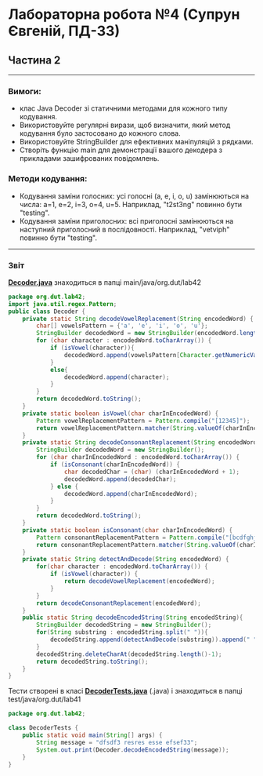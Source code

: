 # Лабораторна робота №4 (Супрун Євгеній, ПД-33)
## Частина 2

---

### Вимоги:
 - клас Java Decoder зі статичними методами для кожного типу кодування.
 - Використовуйте регулярні вирази, щоб визначити, який метод кодування було застосовано до кожного слова.
 - Використовуйте StringBuilder для ефективних маніпуляцій з рядками.
 - Створіть функцію main для демонстрації вашого декодера з прикладами зашифрованих повідомлень.

### Методи кодування:
 - Кодування заміни голосних: усі голосні (a, e, i, o, u) замінюються на числа: a=1, e=2, i=3, o=4, u=5. Наприклад, "t2st3ng" повинно бути "testing".
 - Кодування заміни приголосних: всі приголосні замінюються на наступний приголосний в послідовності. Наприклад, "vetviph" повинно бути "testing".

---

### Звіт
**[Decoder.java](Decoder.java)**  знаходиться в папці main/java/org.dut/lab42
```java
package org.dut.lab42;
import java.util.regex.Pattern;
public class Decoder {
    private static String decodeVowelReplacement(String encodedWord) {
        char[] vowelsPattern = {'a', 'e', 'i', 'o', 'u'};
        StringBuilder decodedWord = new StringBuilder(encodedWord.length());
        for (char character : encodedWord.toCharArray()) {
            if (isVowel(character)){
                decodedWord.append(vowelsPattern[Character.getNumericValue(character) - 1]);
            }
            else{
                decodedWord.append(character);
            }
        }
        return decodedWord.toString();
    }
    private static boolean isVowel(char charInEncodedWord) {
        Pattern vowelReplacementPattern = Pattern.compile("[12345]");
        return vowelReplacementPattern.matcher(String.valueOf(charInEncodedWord)).matches();
    }
    private static String decodeConsonantReplacement(String encodedWord) {
        StringBuilder decodedWord = new StringBuilder();
        for (char charInEncodedWord : encodedWord.toCharArray()) {
            if (isConsonant(charInEncodedWord)) {
                char decodedChar = (char) (charInEncodedWord + 1);
                decodedWord.append(decodedChar);
            } else {
                decodedWord.append(charInEncodedWord);
            }
        }
        return decodedWord.toString();
    }
    private static boolean isConsonant(char charInEncodedWord) {
        Pattern consonantReplacementPattern = Pattern.compile("[bcdfghjklmnpqrstvwxyz]");
        return consonantReplacementPattern.matcher(String.valueOf(charInEncodedWord)).matches();
    }
    private static String detectAndDecode(String encodedWord) {
        for(char character : encodedWord.toCharArray()) {
            if (isVowel(character)) {
                return decodeVowelReplacement(encodedWord);
            }
        }
        return decodeConsonantReplacement(encodedWord);
    }
    public static String decodeEncodedString(String encodedString){
        StringBuilder decodedString = new StringBuilder();
        for(String substring : encodedString.split(" ")){
            decodedString.append(detectAndDecode(substring)).append(" ");
        }
        decodedString.deleteCharAt(decodedString.length()-1);
        return decodedString.toString();
    }
}

```
Тести створені в класі **[DecoderTests.java](..%2F..%2F..%2F..%2F..%2Ftest%2Fjava%2Forg%2Fdut%2Flab42%2FDecoderTests.java)** (.java) і знаходиться в папці test/java/org.dut/lab41
```java
package org.dut.lab42;

class DecoderTests {
    public static void main(String[] args) {
        String message = "dfsdf3 resres esse efsef33";
        System.out.print(Decoder.decodeEncodedString(message));
    }
}

```